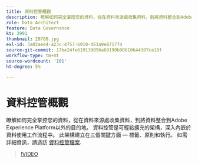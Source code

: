 ```yaml
---
title: 資料控管概觀
description: 瞭解如何完全掌控您的資料，從在資料來源處收集資料，到將資料整合到Adobe Experience Platform以外的目的地。
role: Data Architect
feature: Data Governance
kt: 3991
thumbnail: 29708.jpg
exl-id: 3a02aee4-a23c-4757-b910-d61a9e871774
source-git-commit: 17be24fe619139056a69190b98610644387ca18f
workflow-type: tm+mt
source-wordcount: '101'
ht-degree: 5%

---
```


# 資料控管概觀

瞭解如何完全掌控您的資料，從在資料來源處收集資料，到將資料整合到Adobe Experience Platform以外的目的地。 資料控管是可輕鬆擴充的架構，深入內嵌於資料使用工作流程中。 此架構建立在三個關鍵方面 — 標籤、原則和執行。 如需詳細資訊，請造訪 [資料控管檔案](https://experienceleague.adobe.com/docs/experience-platform/data-governance/home.html?lang=zh-Hant).

>[!VIDEO](https://video.tv.adobe.com/v/29708?quality=12&learn=on)


